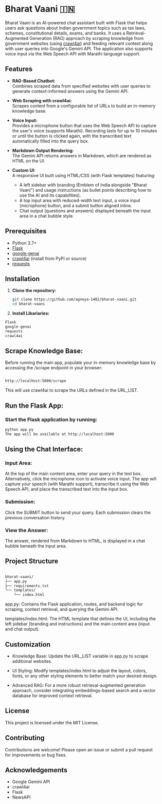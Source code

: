 # Bharat Vaani 🇮🇳

Bharat Vaani is an AI-powered chat assistant built with Flask that helps users ask questions about Indian government topics such as tax laws, schemes, constitutional details, exams, and banks. It uses a Retrieval-Augmented Generation (RAG) approach by scraping knowledge from government websites (using [crawl4ai](https://github.com/unclecode/crawl4ai)) and feeding relevant context along with user queries into Google's Gemini API. The application also supports voice input via the Web Speech API with Marathi language support.

## Features

- **RAG-Based Chatbot:**  
  Combines scraped data from specified websites with user queries to generate context-informed answers using the Gemini API.

- **Web Scraping with crawl4ai:**  
  Scrapes content from a configurable list of URLs to build an in-memory knowledge base.

- **Voice Input:**  
  Provides a microphone button that uses the Web Speech API to capture the user's voice (supports Marathi). Recording lasts for up to 10 minutes or until the button is clicked again, with the transcribed text automatically filled into the query box.

- **Markdown Output Rendering:**  
  The Gemini API returns answers in Markdown, which are rendered as HTML on the UI.

- **Custom UI:**  
  A responsive UI built using HTML/CSS (with Flask templates) featuring:
  - A left sidebar with branding (Emblem of India alongside "Bharat Vaani") and usage instructions (as bullet points describing how to use the AI and its capabilities).
  - A top input area with reduced-width text input, a voice input (microphone) button, and a submit button aligned inline.
  - Chat output (questions and answers) displayed beneath the input area in a chat bubble style.

## Prerequisites

- Python 3.7+
- [Flask](https://flask.palletsprojects.com/)
- [google-genai](https://pypi.org/project/google-genai/)
- [crawl4ai](https://github.com/unclecode/crawl4ai) (install from PyPI or source)
- [requests](https://pypi.org/project/requests/)


## Installation

1. **Clone the repository:**

   ```bash
   git clone https://github.com/agneya-1402/bharat-vaani.git
   cd bharat-vaani
   ```
   

2. **Install Libariaries:**

```python 
Flask
google-genai
requests
crawl4ai
```


## Scrape Knowledge Base:
Before running the main app, populate your in-memory knowledge base by accessing the /scrape endpoint in your browser:

```bash

http://localhost:5000/scrape
```
This will use crawl4ai to scrape the URLs defined in the URL_LIST.

## Run the Flask App:

### Start the Flask application by running:

```bash
python app.py
The app will be available at http://localhost:5000
```

## Using the Chat Interface:

### Input Area:
At the top of the main content area, enter your query in the text box. Alternatively, click the microphone icon to activate voice input. The app will capture your speech (with Marathi support), transcribe it using the Web Speech API, and place the transcribed text into the input box.

### Submission:
Click the SUBMIT button to send your query. Each submission clears the previous conversation history.

### View the Answer:
The answer, rendered from Markdown to HTML, is displayed in a chat bubble beneath the input area.

## Project Structure

```markdown

bharat-vaani/
├── app.py
├── requirements.txt
└── templates/
    └── index.html
```

app.py:
Contains the Flask application, routes, and backend logic for scraping, context retrieval, and querying the Gemini API.

templates/index.html:
The HTML template that defines the UI, including the left sidebar (branding and instructions) and the main content area (input and chat output).

## Customization
* Knowledge Base:
Update the URL_LIST variable in app.py to scrape additional websites.

* UI Styling:
Modify templates/index.html to adjust the layout, colors, fonts, or any other styling elements to better match your desired design.

* Advanced RAG:
For a more robust retrieval-augmented generation approach, consider integrating embeddings-based search and a vector database for improved context retrieval.

## License
This project is licensed under the MIT License.

## Contributing
Contributions are welcome! Please open an issue or submit a pull request for improvements or bug fixes.

## Acknowledgements

* Google Gemini API
* crawl4ai
* Flask
* NewsAPI
